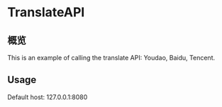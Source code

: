 # TranslateAPI
## 概览
This is an example of calling the translate API: Youdao, Baidu, Tencent.
## Usage
Default host: 127.0.0.1:8080
